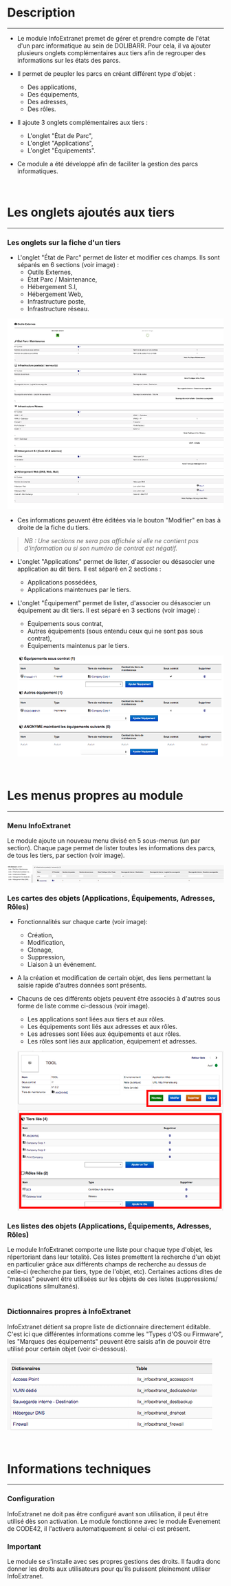 # Description

---

* Le module InfoExtranet premet de gérer et prendre compte de l'état d'un parc informatique au sein de DOLIBARR. Pour cela, il va ajouter plusieurs onglets complémentaires aux tiers afin de regrouper des informations sur les états des parcs.

* Il permet de peupler les parcs en créant différent type d'objet :
    * Des applications,
    * Des équipements,
    * Des adresses,
    * Des rôles.

* Il ajoute 3 onglets complémentaires aux tiers :
    * L'onglet "État de Parc",
    * L'onglet "Applications",
    * L'onglet "Équipements".

* Ce module a été développé afin de faciliter la gestion des parcs informatiques.





</br>

# Les onglets ajoutés aux tiers

---

### Les onglets sur la fiche d'un tiers


* L'onglet "État de Parc" permet de lister et modifier ces champs. Ils sont séparés en 6 sections (voir image) :
    * Outils Externes,
    * État Parc / Maintenance,
    * Hébergement S.I,
    * Hébergement Web,
    * Infrastructure poste,
    * Infrastructure réseau.

![divEtatParc](./img/divEtatParc.png)

* Ces informations peuvent être éditées via le bouton "Modifier" en bas à droite de la fiche du tiers.

> *NB : Une sections ne sera pas affichée si elle ne contient pas d'information ou si son numéro de contrat est négatif.*

* L'onglet "Applications" permet de lister, d'associer ou désasocier une application au dit tiers. Il est séparé en 2 sections :
    * Applications possédées,
    * Applications maintenues par le tiers.

* L'onglet "Équipement" permet de lister, d'associer ou désasocier un équipement au dit tiers. Il est séparé en 3 sections (voir image) :
    * Équipements sous contrat,
    * Autres équipements (sous entendu ceux qui ne sont pas sous contrat),
    * Équipements maintenus par le tiers.

    ![deviceTier](./img/deviceTier.png)



</br>

# Les menus propres au module

---

### Menu InfoExtranet

Le module ajoute un nouveau menu divisé en 5 sous-menus (un par section).
Chaque page permet de lister toutes les informations des parcs, de tous les tiers, par section (voir image).

![menu](./img/menu.png)

### Les cartes des objets (Applications, Équipements, Adresses, Rôles)

* Fonctionnalités sur chaque carte (voir image):
    * Création,
    * Modification,
    * Clonage,
    * Suppression,
    * Liaison à un événement.

* A la création et modification de certain objet, des liens permettant la saisie rapide d'autres données sont présents.

* Chacuns de ces différents objets peuvent être associés à d'autres sous forme de liste comme ci-dessous (voir image).
    * Les applications sont liées aux tiers et aux rôles.
    * Les équipements sont liés aux adresses et aux rôles.
    * Les adresses sont liées aux équipements et aux rôles.
    * Les rôles sont liés aux application, équipement et adresses.

    ![card](./img/card.png)

### Les listes des objets (Applications, Équipements, Adresses, Rôles)

Le module InfoExtranet comporte une liste pour chaque type d'objet, les répertoriant dans leur totalité.
Ces listes premettent la recherche d'un objet en particulier grâce aux différents champs de recherche au dessus de celle-ci (recherche par tiers, type de l'objet, etc).
Certaines actions dites de "masses" peuvent être utilisées sur les objets de ces listes (suppressions/ duplications silmultanés).
<br>
<br>

### Dictionnaires propres à InfoExtranet

InfoExtranet détient sa propre liste de dictionnaire directement éditable. C'est ici que différentes informations comme les "Types d'OS ou Firmware", les "Marques des équipements" peuvent être saisis afin de pouvoir être utilisé pour certain objet (voir ci-dessous).

![card](./img/dico.png)

</br>

# Informations techniques

---

### Configuration

InfoExtranet ne doit pas être configuré avant son utilisation, il peut être utilisé dès son activation.
Le module fonctionne avec le module Evenement de CODE42, il l'activera automatiquement si celui-ci est présent.

### Important

Le module se s'installe avec ses propres gestions des droits. Il faudra donc donner les droits aux utilisateurs pour qu'ils puissent pleinement utiliser InfoExtranet.

</br>